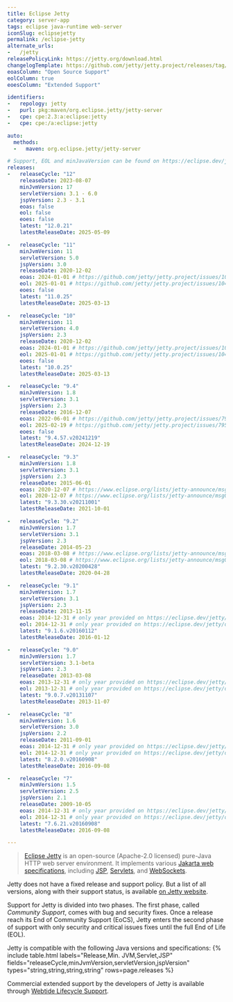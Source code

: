 ```yaml
---
title: Eclipse Jetty
category: server-app
tags: eclipse java-runtime web-server
iconSlug: eclipsejetty
permalink: /eclipse-jetty
alternate_urls:
-   /jetty
releasePolicyLink: https://jetty.org/download.html
changelogTemplate: https://github.com/jetty/jetty.project/releases/tag/jetty-__LATEST__
eoasColumn: "Open Source Support"
eolColumn: true
eoesColumn: "Extended Support"

identifiers:
-   repology: jetty
-   purl: pkg:maven/org.eclipse.jetty/jetty-server
-   cpe: cpe:2.3:a:eclipse:jetty
-   cpe: cpe:/a:eclipse:jetty

auto:
  methods:
  -   maven: org.eclipse.jetty/jetty-server

# Support, EOL and minJavaVersion can be found on https://eclipse.dev/jetty/download.php.
releases:
-   releaseCycle: "12"
    releaseDate: 2023-08-07
    minJvmVersion: 17
    servletVersion: 3.1 - 6.0
    jspVersion: 2.3 - 3.1
    eoas: false
    eol: false
    eoes: false
    latest: "12.0.21"
    latestReleaseDate: 2025-05-09

-   releaseCycle: "11"
    minJvmVersion: 11
    servletVersion: 5.0
    jspVersion: 3.0
    releaseDate: 2020-12-02
    eoas: 2024-01-01 # https://github.com/jetty/jetty.project/issues/10485
    eol: 2025-01-01 # https://github.com/jetty/jetty.project/issues/10485
    eoes: false
    latest: "11.0.25"
    latestReleaseDate: 2025-03-13

-   releaseCycle: "10"
    minJvmVersion: 11
    servletVersion: 4.0
    jspVersion: 2.3
    releaseDate: 2020-12-02
    eoas: 2024-01-01 # https://github.com/jetty/jetty.project/issues/10485
    eol: 2025-01-01 # https://github.com/jetty/jetty.project/issues/10485
    eoes: false
    latest: "10.0.25"
    latestReleaseDate: 2025-03-13

-   releaseCycle: "9.4"
    minJvmVersion: 1.8
    servletVersion: 3.1
    jspVersion: 2.3
    releaseDate: 2016-12-07
    eoas: 2022-06-01 # https://github.com/jetty/jetty.project/issues/7958
    eol: 2025-02-19 # https://github.com/jetty/jetty.project/issues/7958
    eoes: false
    latest: "9.4.57.v20241219"
    latestReleaseDate: 2024-12-19

-   releaseCycle: "9.3"
    minJvmVersion: 1.8
    servletVersion: 3.1
    jspVersion: 2.3
    releaseDate: 2015-06-01
    eoas: 2020-12-07 # https://www.eclipse.org/lists/jetty-announce/msg00140.html
    eol: 2020-12-07 # https://www.eclipse.org/lists/jetty-announce/msg00140.html
    latest: "9.3.30.v20211001"
    latestReleaseDate: 2021-10-01

-   releaseCycle: "9.2"
    minJvmVersion: 1.7
    servletVersion: 3.1
    jspVersion: 2.3
    releaseDate: 2014-05-23
    eoas: 2018-03-08 # https://www.eclipse.org/lists/jetty-announce/msg00116.html
    eol: 2018-03-08 # https://www.eclipse.org/lists/jetty-announce/msg00116.html
    latest: "9.2.30.v20200428"
    latestReleaseDate: 2020-04-28

-   releaseCycle: "9.1"
    minJvmVersion: 1.7
    servletVersion: 3.1
    jspVersion: 2.3
    releaseDate: 2013-11-15
    eoas: 2014-12-31 # only year provided on https://eclipse.dev/jetty/download.php, used end of the year
    eol: 2014-12-31 # only year provided on https://eclipse.dev/jetty/download.php, used end of the year
    latest: "9.1.6.v20160112"
    latestReleaseDate: 2016-01-12

-   releaseCycle: "9.0"
    minJvmVersion: 1.7
    servletVersion: 3.1-beta
    jspVersion: 2.3
    releaseDate: 2013-03-08
    eoas: 2013-12-31 # only year provided on https://eclipse.dev/jetty/download.php, used end of the year
    eol: 2013-12-31 # only year provided on https://eclipse.dev/jetty/download.php, used end of the year
    latest: "9.0.7.v20131107"
    latestReleaseDate: 2013-11-07

-   releaseCycle: "8"
    minJvmVersion: 1.6
    servletVersion: 3.0
    jspVersion: 2.2
    releaseDate: 2011-09-01
    eoas: 2014-12-31 # only year provided on https://eclipse.dev/jetty/download.php, used end of the year
    eol: 2014-12-31 # only year provided on https://eclipse.dev/jetty/download.php, used end of the year
    latest: "8.2.0.v20160908"
    latestReleaseDate: 2016-09-08

-   releaseCycle: "7"
    minJvmVersion: 1.5
    servletVersion: 2.5
    jspVersion: 2.1
    releaseDate: 2009-10-05
    eoas: 2014-12-31 # only year provided on https://eclipse.dev/jetty/download.php, used end of the year
    eol: 2014-12-31 # only year provided on https://eclipse.dev/jetty/download.php, used end of the year
    latest: "7.6.21.v20160908"
    latestReleaseDate: 2016-09-08

---
```


> [Eclipse Jetty](https://jetty.org/) is an open-source (Apache-2.0 licensed) pure-Java
> HTTP web server environment. It implements various [Jakarta web specifications](https://projects.eclipse.org/projects/ee4j.jakartaee-platform),
> including [JSP](https://projects.eclipse.org/projects/ee4j.jsp "Jakarta Server Pages"),
> [Servlets](https://projects.eclipse.org/projects/ee4j.servlet "Jakarta Servlet"),
> and [WebSockets](https://projects.eclipse.org/projects/ee4j.websocket "Jakarta WebSocket").

Jetty does not have a fixed release and support policy. But a list of all versions, along with
their support status, is available [on Jetty website](https://jetty.org/download.html).

Support for Jetty is divided into two phases. The first phase, called _Community Support_,
comes with bug and security fixes. Once a release reach its End of Community Support (EoCS), Jetty
enters the second phase of support with only security and critical issues fixes until the full End
of Life (EOL).

Jetty is compatible with the following Java versions and specifications:
{% include table.html
labels="Release,Min. JVM,Servlet,JSP"
fields="releaseCycle,minJvmVersion,servletVersion,jspVersion"
types="string,string,string,string"
rows=page.releases %}

Commercial extended support by the developers of Jetty is available through [Webtide Lifecycle
Support](https://webtide.com/).
